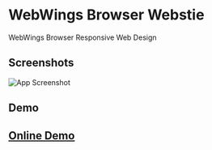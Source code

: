 
# WebWings Browser Webstie

WebWings Browser Responsive Web Design


## Screenshots

![App Screenshot](https://github-production-user-asset-6210df.s3.amazonaws.com/73791490/270479454-ae4b8213-266b-4537-ab00-ceea31b18c38.jpg)


## Demo

## [Online Demo](https://webwings.vercel.app/)

